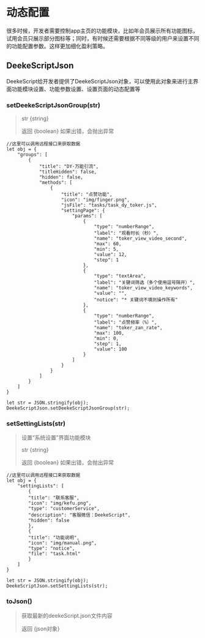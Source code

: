 # 动态配置

很多时候，开发者需要控制app主页的功能模块，比如年会员展示所有功能图标，试用会员只展示部分图标等；同时，有时候还需要根据不同等级的用户来设置不同的功能配置参数。这样更加细化盈利策略。

## DeekeScriptJson

DeekeScript给开发者提供了DeekeScriptJson对象，可以使用此对象来进行主界面功能模块设置、功能参数设置、设置页面的动态配置等

### setDeekeScriptJsonGroup(str)

> str {string}
> 
> 返回 {boolean} 如果出错，会抛出异常
>

```
//这里可以调用远程接口来获取数据
let obj = {
    "groups": [
        {
            "title": "DY·万能引流",
            "titleHidden": false,
            "hidden": false,
            "methods": [
                {
                    "title": "点赞功能",
                    "icon": "img/finger.png",
                    "jsFile": "tasks/task_dy_toker.js",
                    "settingPage": {
                        "params": [
                            {
                                "type": "numberRange",
                                "label": "观看时长（秒）",
                                "name": "toker_view_video_second",
                                "max": 60,
                                "min": 5,
                                "value": 12,
                                "step": 1
                            },
                            {
                                "type": "textArea",
                                "label": "关键词筛选（多个使用逗号隔开）",
                                "name": "toker_view_video_keywords",
                                "value": "",
                                "notice": "* 关键词不填则操作所有"
                            },
                            {
                                "type": "numberRange",
                                "label": "点赞频率（%）",
                                "name": "toker_zan_rate",
                                "max": 100,
                                "min": 0,
                                "step": 1,
                                "value": 100
                            }
                        ]
                    }
                }
            ]
        }
    ]
}

let str = JSON.stringify(obj);
DeekeScriptJson.setDeekeScriptJsonGroup(str);
```


### setSettingLists(str)

> 设置“系统设置”界面功能模块
> 
> str {string}
> 
> 返回 {boolean} 如果出错，会抛出异常

```
//这里可以调用远程接口来获取数据
let obj = {
    "settingLists": [
        {
        "title": "联系客服",
        "icon": "img/kefu.png",
        "type": "customerService",
        "description": "客服微信：DeekeScript",
        "hidden": false
        },
        {
        "title": "功能说明",
        "icon": "img/manual.png",
        "type": "notice",
        "file": "task.html"
        }
    ]
}

let str = JSON.stringify(obj);
DeekeScriptJson.setSettingLists(str);
```

### toJson()

> 获取最新的deekeScript.json文件内容
> 
> 返回 {json对象}

